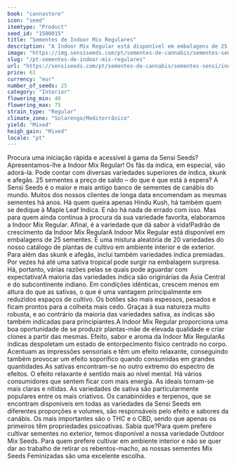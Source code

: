 ```yaml
---
book: "cannastore"
icon: "seed"
itemtype: "Product"
seed_id: "1500015"
title: "Sementes de Indoor Mix Regulares"
description: "A Indoor Mix Regular está disponível em embalagens de 25 sementes. São variedades com predominância índica e algumas variedades sativa."
image: "https://img.sensiseeds.com/pt/sementes-de-cannabis/sementes-sensi/indoor-mix-image.png"
slug: "/pt-sementes-de-indoor-mix-regulares"
url: "https://sensiseeds.com/pt/sementes-de-cannabis/sementes-sensi/indoor-mix?a_aid=cannastore"
price: 61
currency: "eur"
number_of_seeds: 25
category: "Interior"
flowering_min: 40
flowering_max: 75
strain_type: "Regular"
climate_zone: "Solarengo/Mediterrânico"
yield: "Mixed"
heigh_gain: "Mixed"
locale: "pt"
---
```

Procura uma iniciação rápida e acessível à gama da Sensi Seeds? Apresentamos-lhe a Indoor Mix Regular! Os fãs da índica, em especial, vão adorá-la. Pode contar com diversas variedades superiores de índica, skunk e afegãs. 25 sementes a preço de saldo – do que é que está à espera? A Sensi Seeds é o maior e mais antigo banco de sementes de canábis do mundo. Muitos dos nossos clientes de longa data encomendam as mesmas sementes há anos. Há quem queira apenas Hindu Kush, há também quem se dedique à Maple Leaf Indica. E não há nada de errado com isso. Mas para quem ainda continua à procura da sua variedade favorita, elaboramos a Indoor Mix Regular. Afinal, é a variedade que dá sabor à vida!Padrão de crescimento da Indoor Mix RegularA Indoor Mix Regular está disponível em embalagens de 25 sementes. É uma mistura aleatória de 20 variedades do nosso catálogo de plantas de cultivo em ambiente interior e de exterior. Para além das skunk e afegãs, inclui também variedades índica premiadas. Por vezes há até uma sativa tropical pode surgir na embalagem surpresa. Há, portanto, várias razões pelas se quais pode aguardar com expectativa!A maioria das variedades índica são originárias da Ásia Central e do subcontinente indiano. Em condições idênticas, crescem menos em altura do que as sativas, o que é uma vantagem principalmente em reduzidos espaços de cultivo. Os botões são mais espessos, pesados e ficam prontos para a colheita mais cedo. Graças à sua natureza muito robusta, e ao contrário da maioria das variedades sativa, as índicas são também indicadas para principiantes.A Indoor Mix Regular proporciona uma boa oportunidade de se produzir plantas-mãe de elevada qualidade e criar clones a partir das mesmas. Efeito, sabor e aroma da Indoor Mix RegularAs índicas despoletam um estado de entorpecimento físico centrado no corpo. Acentuam as impressões sensoriais e têm um efeito relaxante, conseguindo também provocar um efeito soporífico quando consumidas em grandes quantidades.As sativas encontram-se no outro extremo do espectro de efeitos. O efeito relaxante é sentido mais ao nível mental. Há vários consumidores que sentem ficar com mais energia. As ideais tornam-se mais claras e nítidas. As variedades de sativa são particularmente populares entre os mais criativos. Os canabinóides e terpenos, que se encontram disponíveis em todas as variedades da Sensi Seeds em diferentes proporções e volumes, são responsáveis pelo efeito e sabores da canábis. Os mais importantes são o THC e o CBD, sendo que apenas os primeiros têm propriedades psicoativas. Sabia que?Para quem prefere cultivar sementes no exterior, temos disponível a nossa variedade Outdoor Mix Seeds. Para quem prefere cultivar em ambiente interior e não se quer dar ao trabalho de retirar os rebentos-macho, as nossas sementes Mix Seeds Feminizadas são uma excelente escolha.
